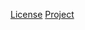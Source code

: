 [License](http://www.apache.org/licenses/LICENSE-2.0.txt)
[Project](https://www.joda.org/joda-time)
